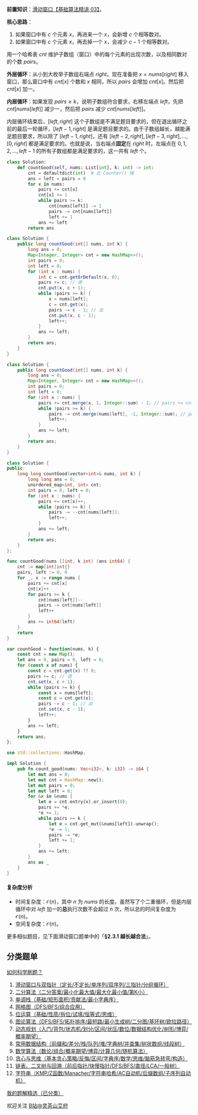 **前置知识**：[滑动窗口【基础算法精讲 03】](https://www.bilibili.com/video/BV1hd4y1r7Gq/)。

**核心思路**：

1. 如果窗口中有 $c$ 个元素 $x$，再进来一个 $x$，会新增 $c$ 个相等数对。
2. 如果窗口中有 $c$ 个元素 $x$，再去掉一个 $x$，会减少 $c-1$ 个相等数对。

用一个哈希表 $\textit{cnt}$ 维护子数组（窗口）中的每个元素的出现次数，以及相同数对的个数 $\textit{pairs}$。

**外层循环**：从小到大枚举子数组右端点 $\textit{right}$。现在准备把 $x=\textit{nums}[\textit{right}]$ 移入窗口，那么窗口中有 $\textit{cnt}[x]$ 个数和 $x$ 相同，所以 $\textit{pairs}$ 会增加 $\textit{cnt}[x]$。然后把 $\textit{cnt}[x]$ 加一。

**内层循环**：如果发现 $\textit{pairs}\ge k$，说明子数组符合要求，右移左端点 $\textit{left}$，先把 $\textit{cnt}[\textit{nums}[\textit{left}]]$ 减少一，然后把 $\textit{pairs}$ 减少 $\textit{cnt}[\textit{nums}[\textit{left}]]$。

内层循环结束后，$[\textit{left},\textit{right}]$ 这个子数组是不满足题目要求的，但在退出循环之前的最后一轮循环，$[\textit{left}-1,\textit{right}]$ 是满足题目要求的。由于子数组越长，越能满足题目要求，所以除了 $[\textit{left}-1,\textit{right}]$，还有 $[\textit{left}-2,\textit{right}],[\textit{left}-3,\textit{right}],\ldots,[0,\textit{right}]$ 都是满足要求的。也就是说，当右端点**固定**在 $\textit{right}$ 时，左端点在 $0,1,2,\ldots,\textit{left}-1$ 的所有子数组都是满足要求的，这一共有 $\textit{left}$ 个。

```py [sol-Python3]
class Solution:
    def countGood(self, nums: List[int], k: int) -> int:
        cnt = defaultdict(int)  # 比 Counter() 快
        ans = left = pairs = 0
        for x in nums:
            pairs += cnt[x]
            cnt[x] += 1
            while pairs >= k:
                cnt[nums[left]] -= 1
                pairs -= cnt[nums[left]]
                left += 1
            ans += left
        return ans
```

```java [sol-Java]
class Solution {
    public long countGood(int[] nums, int k) {
        long ans = 0;
        Map<Integer, Integer> cnt = new HashMap<>();
        int pairs = 0;
        int left = 0;
        for (int x : nums) {
            int c = cnt.getOrDefault(x, 0);
            pairs += c; // 进
            cnt.put(x, c + 1);
            while (pairs >= k) {
                x = nums[left];
                c = cnt.get(x);
                pairs -= c - 1; // 出
                cnt.put(x, c - 1);
                left++;
            }
            ans += left;
        }
        return ans;
    }
}
```

```java [sol-Java 写法二]
class Solution {
    public long countGood(int[] nums, int k) {
        long ans = 0;
        Map<Integer, Integer> cnt = new HashMap<>();
        int pairs = 0;
        int left = 0;
        for (int x : nums) {
            pairs += cnt.merge(x, 1, Integer::sum) - 1; // pairs += cnt[x]++
            while (pairs >= k) {
                pairs -= cnt.merge(nums[left], -1, Integer::sum); // pairs -= --cnt[nums[left]]
                left++;
            }
            ans += left;
        }
        return ans;
    }
}
```

```cpp [sol-C++]
class Solution {
public:
    long long countGood(vector<int>& nums, int k) {
        long long ans = 0;
        unordered_map<int, int> cnt;
        int pairs = 0, left = 0;
        for (int x : nums) {
            pairs += cnt[x]++;
            while (pairs >= k) {
                pairs -= --cnt[nums[left]];
                left++;
            }
            ans += left;
        }
        return ans;
    }
};
```

```go [sol-Go]
func countGood(nums []int, k int) (ans int64) {
    cnt := map[int]int{}
    pairs, left := 0, 0
    for _, x := range nums {
        pairs += cnt[x]
        cnt[x]++
        for pairs >= k {
            cnt[nums[left]]--
            pairs -= cnt[nums[left]]
            left++
        }
        ans += int64(left)
    }
    return
}
````

```js [sol-JavaScript]
var countGood = function(nums, k) {
    const cnt = new Map();
    let ans = 0, pairs = 0, left = 0;
    for (const x of nums) {
        const c = cnt.get(x) ?? 0;
        pairs += c; // 进
        cnt.set(x, c + 1);
        while (pairs >= k) {
            const x = nums[left];
            const c = cnt.get(x);
            pairs -= c - 1; // 出
            cnt.set(x, c - 1);
            left++;
        }
        ans += left;
    }
    return ans;
};
```

```rust [sol-Rust]
use std::collections::HashMap;

impl Solution {
    pub fn count_good(nums: Vec<i32>, k: i32) -> i64 {
        let mut ans = 0;
        let mut cnt = HashMap::new();
        let mut pairs = 0;
        let mut left = 0;
        for &x in &nums {
            let e = cnt.entry(x).or_insert(0);
            pairs += *e;
            *e += 1;
            while pairs >= k {
                let e = cnt.get_mut(&nums[left]).unwrap();
                *e -= 1;
                pairs -= *e;
                left += 1;
            }
            ans += left;
        }
        ans as _
    }
}
```

#### 复杂度分析

- 时间复杂度：$\mathcal{O}(n)$，其中 $n$ 为 $\textit{nums}$ 的长度。虽然写了个二重循环，但是内层循环中对 $\textit{left}$ 加一的**总**执行次数不会超过 $n$ 次，所以总的时间复杂度为 $\mathcal{O}(n)$。
- 空间复杂度：$\mathcal{O}(n)$。

更多相似题目，见下面滑动窗口题单中的「**§2.3.1 越长越合法**」。

## 分类题单

[如何科学刷题？](https://leetcode.cn/circle/discuss/RvFUtj/)

1. [滑动窗口与双指针（定长/不定长/单序列/双序列/三指针/分组循环）](https://leetcode.cn/circle/discuss/0viNMK/)
2. [二分算法（二分答案/最小化最大值/最大化最小值/第K小）](https://leetcode.cn/circle/discuss/SqopEo/)
3. [单调栈（基础/矩形面积/贡献法/最小字典序）](https://leetcode.cn/circle/discuss/9oZFK9/)
4. [网格图（DFS/BFS/综合应用）](https://leetcode.cn/circle/discuss/YiXPXW/)
5. [位运算（基础/性质/拆位/试填/恒等式/思维）](https://leetcode.cn/circle/discuss/dHn9Vk/)
6. [图论算法（DFS/BFS/拓扑排序/最短路/最小生成树/二分图/基环树/欧拉路径）](https://leetcode.cn/circle/discuss/01LUak/)
7. [动态规划（入门/背包/状态机/划分/区间/状压/数位/数据结构优化/树形/博弈/概率期望）](https://leetcode.cn/circle/discuss/tXLS3i/)
8. [常用数据结构（前缀和/差分/栈/队列/堆/字典树/并查集/树状数组/线段树）](https://leetcode.cn/circle/discuss/mOr1u6/)
9. [数学算法（数论/组合/概率期望/博弈/计算几何/随机算法）](https://leetcode.cn/circle/discuss/IYT3ss/)
10. [贪心与思维（基本贪心策略/反悔/区间/字典序/数学/思维/脑筋急转弯/构造）](https://leetcode.cn/circle/discuss/g6KTKL/)
11. [链表、二叉树与回溯（前后指针/快慢指针/DFS/BFS/直径/LCA/一般树）](https://leetcode.cn/circle/discuss/K0n2gO/)
12. [字符串（KMP/Z函数/Manacher/字符串哈希/AC自动机/后缀数组/子序列自动机）](https://leetcode.cn/circle/discuss/SJFwQI/)

[我的题解精选（已分类）](https://github.com/EndlessCheng/codeforces-go/blob/master/leetcode/SOLUTIONS.md)

欢迎关注 [B站@灵茶山艾府](https://space.bilibili.com/206214)
